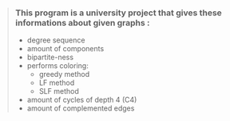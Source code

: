 > ### This program is a university project that gives these informations about given graphs :
>
> - degree sequence
> - amount of components
> - bipartite-ness
> - performs coloring:
>   - greedy method
>   - LF method
>   - SLF method
> - amount of cycles of depth 4 (C4)
> - amount of complemented edges